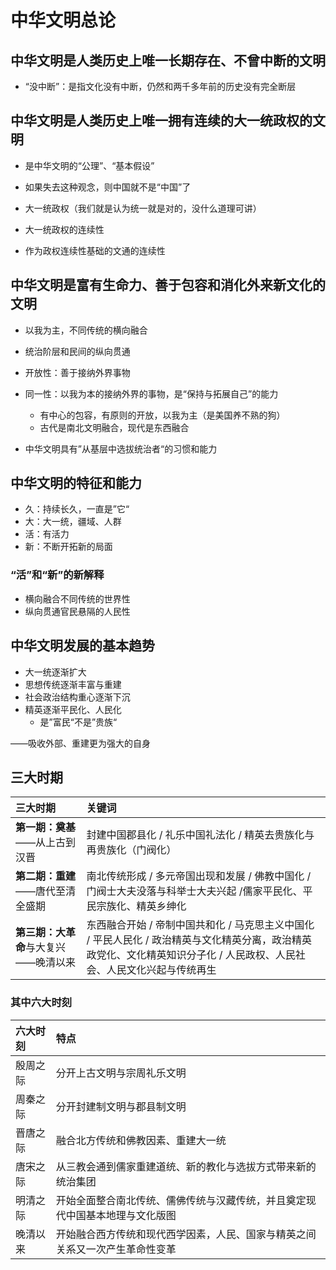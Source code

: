 # 中华文明总论

## 中华文明是人类历史上唯一长期存在、不曾中断的文明

- “没中断”：是指文化没有中断，仍然和两千多年前的历史没有完全断层

## 中华文明是人类历史上唯一拥有连续的大一统政权的文明

- 是中华文明的“公理”、“基本假设”
- 如果失去这种观念，则中国就不是“中国”了



- 大一统政权（我们就是认为统一就是对的，没什么道理可讲）
- 大一统政权的连续性
- 作为政权连续性基础的文通的连续性



## 中华文明是富有生命力、善于包容和消化外来新文化的文明

- 以我为主，不同传统的横向融合
- 统治阶层和民间的纵向贯通



- 开放性：善于接纳外界事物
- 同一性：以我为本的接纳外界的事物，是“保持与拓展自己”的能力
  - 有中心的包容，有原则的开放，以我为主（是美国养不熟的狗）
  - 古代是南北文明融合，现代是东西融合
- 中华文明具有”从基层中选拔统治者“的习惯和能力

## 中华文明的特征和能力

- 久：持续长久，一直是”它“
- 大：大一统，疆域、人群
- 活：有活力
- 新：不断开拓新的局面

### “活”和“新”的新解释

- 横向融合不同传统的世界性
- 纵向贯通官民悬隔的人民性

## 中华文明发展的基本趋势

- 大一统逐渐扩大
- 思想传统逐渐丰富与重建
- 社会政治结构重心逐渐下沉
- 精英逐渐平民化、人民化
  - 是”富民“不是”贵族“

——吸收外部、重建更为强大的自身

## 三大时期

| 三大时期                             | 关键词                                                       |
| :----------------------------------- | :----------------------------------------------------------- |
| **第一期：奠基** ——从上古到汉晋      | 封建中国郡县化 / 礼乐中国礼法化 / 精英去贵族化与再贵族化（门阀化） |
| **第二期：重建** ——唐代至清全盛期    | 南北传统形成 / 多元帝国出现和发展 / 佛教中国化 / 门阀士大夫没落与科举士大夫兴起 /儒家平民化、平民宗族化、精英乡绅化 |
| **第三期：大革命**与大复兴——晚清以来 | 东西融合开始 / 帝制中国共和化 / 马克思主义中国化 / 平民人民化 / 政治精英与文化精英分离，政治精英政党化、文化精英知识分子化 / 人民政权、人民社会、人民文化兴起与传统再生 |

### 其中六大时刻

| 六大时刻 | 特点                                                         |
| :------- | :----------------------------------------------------------- |
| 殷周之际 | 分开上古文明与宗周礼乐文明                                   |
| 周秦之际 | 分开封建制文明与郡县制文明                                   |
| 晋唐之际 | 融合北方传统和佛教因素、重建大一统                           |
| 唐宋之际 | 从三教会通到儒家重建道统、新的教化与选拔方式带来新的统治集团 |
| 明清之际 | 开始全面整合南北传统、儒佛传统与汉藏传统，并且奠定现代中国基本地理与文化版图 |
| 晚清以来 | 开始融合西方传统和现代西学因素，人民、国家与精英之间关系又一次产生革命性变革 |